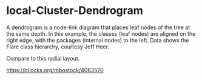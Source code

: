 # local-Cluster-Dendrogram
A dendrogram is a node-link diagram that places leaf nodes of the tree at the same depth. In this example, the classes (leaf nodes) are aligned on the right edge, with the packages (internal nodes) to the left. Data shows the Flare class hierarchy, courtesy Jeff Heer.

Compare to this radial layout.

https://bl.ocks.org/mbostock/4063570
